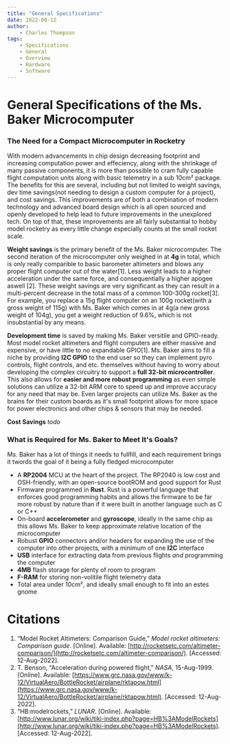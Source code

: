 ```yaml
---
title: "General Specifications"
date: 2022-08-12
author:
    - Charles Thompson
tags:
    - Specifications
    - General
    - Overview
    - Hardware
    - Software
---
```

# General Specifications of the Ms. Baker Microcomputer
### The Need for a Compact Microcomputer in Rocketry

With modern advancements in chip design decreasing footprint and increasing computation power and effeciency, along with the shrinkage of many passive components, it is more than possible to cram fully capable flight computation units along with basic telemetry in a sub 10cm² package. The benefits for this are several, including but not limited to weight savings, dev time savings(not needing to design a custom computer for a project), and cost savings. This improvements are of both a combination of modern technology and advanced board design which is all open sourced and openly developed to help lead to future improvements in the unexplored tech. On top of that, these improvements are all fairly substantial to hobby model rocketry as every little change especially counts at the small rocket scale.

**Weight savings** is the primary benefit of the Ms. Baker microcomputer. The second iteration of the microcomputer only weighed in at **4g** in total, which is only really comparible to basic barometer altimeters and blows any proper flight computer out of the water[1]. Less weight leads to a higher acceleration under the same force, and consequentially a higher apogee aswell [2]. These weight savings are very significant as they can result in a multi-percent decrease in the total mass of a common 100-300g rocket[3]. For example, you replace a 15g flight computer on an 100g rocket(with a gross weight of 115g) with Ms. Baker which comes in at 4g(a new gross weight of 104g), you get a weight reduction of 9.6%, which is not insubstantial by any means.

**Development time** is saved by making Ms. Baker versitile and GPIO-ready. Most model rocket altimeters and flight computers are either massive and expensive, or have little to no expandable GPIO[1]. Ms. Baker aims to fill a niche by providing **I2C GPIO** to the end user so they can implement pyro controls, flight controls, and etc. themselves without having to worry about developing the complex circuitry to support a **full 32-bit microcontroller**. This also allows for **easier and more robust programming** as even simple solutions can utilize a 32-bit ARM core to speed up and improve accuracy for any need that may be. Even larger projects can utilize Ms. Baker as the brains for their custom boards as it's small footprint allows for more space for power electronics and other chips & sensors that may be needed.

**Cost Savings** *todo*

### What is Required for Ms. Baker to Meet It's Goals?

Ms. Baker has a lot of things it needs to fullfill, and each requirement brings it twords the goal of it being a fully fledged microcomputer

 * A **RP2004** MCU at the heart of the project. The RP2040 is low cost and OSH-friendly, with an open-source bootROM and good support for Rust
 * Firmware programmed in **Rust**. Rust is a powerful language that enforces good programming habits and allows the firmware to be far more robust by nature than if it were built in another language such as C or C++
 * On-board **accelerometer** and **gyroscope**, ideally in the same chip as this allows Ms. Baker to keep approximate relative location of the microcomputer
 * Robust **GPIO** connectors and/or headers for expanding the use of the computer into other projects, with a minimum of one **I2C** interface
 * **USB** interface for extracting data from previous flights *and* programming the computer
 * **4MB** flash storage for plenty of room to program
 * **F-RAM** for storing non-volitile flight telemetry data
 * Total area under 10cm², and ideally small enough to fit into an estes gnome

# Citations

 1. “Model Rocket Altimeters: Comparison Guide,” *Model rocket altimeters: Comparison guide*. \[Online\]. Available: [http://rocketsetc.com/altimeter-comparison/](http://rocketsetc.com/altimeter-comparison/). \[Accessed: 12-Aug-2022\].
 2. T. Benson, “Acceleration during powered flight,” *NASA*, 15-Aug-1999. \[Online\]. Available: [https://www.grc.nasa.gov/www/k-12/VirtualAero/BottleRocket/airplane/rktapow.html](https://www.grc.nasa.gov/www/k-12/VirtualAero/BottleRocket/airplane/rktapow.html). \[Accessed: 12-Aug-2022\].
 3. “HB:modelrockets,” *LUNAR*. \[Online\]. Available: [http://www.lunar.org/wiki/tiki-index.php?page=HB%3AModelRockets](http://www.lunar.org/wiki/tiki-index.php?page=HB%3AModelRockets). \[Accessed: 12-Aug-2022\].